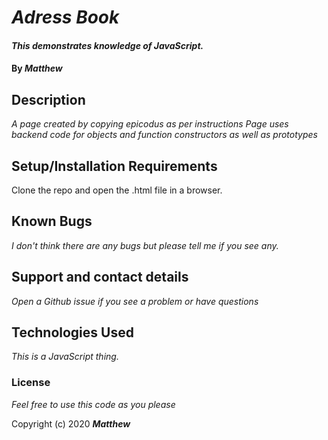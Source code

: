 # _Adress Book_

#### _This demonstrates knowledge of JavaScript._

#### By _**Matthew**_


## Description

_A page created by copying epicodus as per instructions_
_Page uses backend code for objects and function constructors as well as prototypes_


## Setup/Installation Requirements

Clone the repo and open the .html file in a browser.

## Known Bugs

_I don't think there are any bugs but please tell me if you see any._

## Support and contact details

_Open a Github issue if you see a problem or have questions_

## Technologies Used

_This is a JavaScript thing._

### License

*Feel free to use this code as you please*

Copyright (c) 2020 **_Matthew_**
